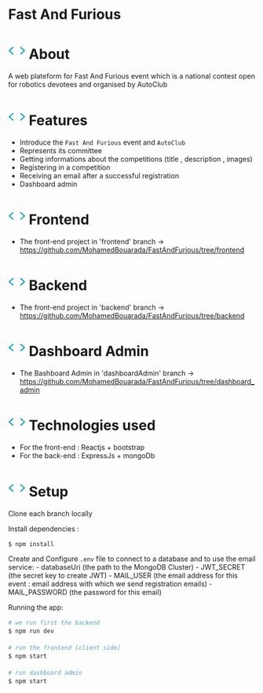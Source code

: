 # Fast And Furious

<h1> <img src = "https://github.com/Harpia-Vieillot/Harpia-Vieillot/blob/main/resources/analytics.webp" width="7%"> About </h1>

A web plateform for Fast And Furious event which is a national contest open for robotics devotees and organised by AutoClub


<h1> <img src = "https://github.com/Harpia-Vieillot/Harpia-Vieillot/blob/main/resources/analytics.webp" width="7%"> Features </h1>

- Introduce the `Fast And Furious` event and `AutoClub`  
- Represents its committee
- Getting informations about the competitions (title , description , images)
- Registering in a competition
- Receiving an email after a successful registration
- Dashboard admin  

<h1> <img src = "https://github.com/Harpia-Vieillot/Harpia-Vieillot/blob/main/resources/analytics.webp" width="7%"> Frontend </h1>

- The front-end project in 'frontend' branch   ->  https://github.com/MohamedBouarada/FastAndFurious/tree/frontend

<h1> <img src = "https://github.com/Harpia-Vieillot/Harpia-Vieillot/blob/main/resources/analytics.webp" width="7%"> Backend </h1>

- The front-end project in 'backend' branch   ->  https://github.com/MohamedBouarada/FastAndFurious/tree/backend

<h1> <img src = "https://github.com/Harpia-Vieillot/Harpia-Vieillot/blob/main/resources/analytics.webp" width="7%"> Dashboard Admin </h1>

- The Bashboard Admin in 'dashboardAdmin' branch   ->  https://github.com/MohamedBouarada/FastAndFurious/tree/dashboard_admin

<h1> <img src = "https://github.com/Harpia-Vieillot/Harpia-Vieillot/blob/main/resources/analytics.webp" width="7%"> Technologies used </h1>

- For the front-end : Reactjs + bootstrap
- For the back-end : ExpressJs + mongoDb

<h1> <img src = "https://github.com/Harpia-Vieillot/Harpia-Vieillot/blob/main/resources/analytics.webp" width="7%"> Setup </h1>

Clone each branch locally 

Install dependencies :

```bash
$ npm install
```
Create and Configure `.env` file to connect to a database and to use the email service:
        - databaseUri (the path to the MongoDB Cluster)
        - JWT_SECRET (the secret key to create JWT)
        - MAIL_USER (the email address for this event : email address with which we send registration emails)
        - MAIL_PASSWORD (the password for this email)

Running the app:
```bash
# we run first the backend
$ npm run dev

# run the frontend (client side)
$ npm start

# run dashboard admin 
$ npm start
```
